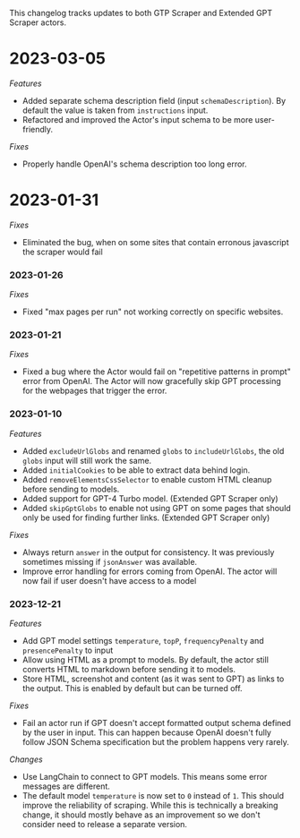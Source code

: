 This changelog tracks updates to both GTP Scraper and Extended GPT Scraper actors.

# 2023-03-05
*Features*
- Added separate schema description field (input `schemaDescription`). By default the value is taken from `instructions` input.
- Refactored and improved the Actor's input schema to be more user-friendly.

*Fixes*
- Properly handle OpenAI's schema description too long error.

# 2023-01-31
*Fixes*
- Eliminated the bug, when on some sites that contain erronous javascript the scraper would fail

### 2023-01-26
*Fixes*
- Fixed "max pages per run" not working correctly on specific websites.

### 2023-01-21
*Fixes*
- Fixed a bug where the Actor would fail on "repetitive patterns in prompt" error from OpenAI. The Actor will now gracefully skip GPT processing for the webpages that trigger the error.

### 2023-01-10
*Features*
- Added `excludeUrlGlobs` and renamed `globs` to `includeUrlGlobs`, the old `globs` input will still work the same.
- Added `initialCookies` to be able to extract data behind login.
- Added `removeElementsCssSelector` to enable custom HTML cleanup before sending to models.
- Added support for GPT-4 Turbo model. (Extended GPT Scraper only)
- Added `skipGptGlobs` to enable not using GPT on some pages that should only be used for finding further links. (Extended GPT Scraper only)

*Fixes*
- Always return `answer` in the output for consistency. It was previously sometimes missing if `jsonAnswer` was available.
- Improve error handling for errors coming from OpenAI. The actor will now fail if user doesn't have access to a model

### 2023-12-21
*Features*
- Add GPT model settings `temperature`, `topP`, `frequencyPenalty` and `presencePenalty` to input
- Allow using HTML as a prompt to models. By default, the actor still converts HTML to markdown before sending it to models.
- Store HTML, screenshot and content (as it was sent to GPT) as links to the output. This is enabled by default but can be turned off.

*Fixes*
- Fail an actor run if GPT doesn't accept formatted output schema defined by the user in input. This can happen because OpenAI doesn't fully follow JSON Schema specification but the problem happens very rarely.

*Changes*
- Use LangChain to connect to GPT models. This means some error messages are different.
- The default model `temperature` is now set to `0` instead of `1`. This should improve the reliability of scraping. While this is technically a breaking change, it should mostly behave as an improvement so we don't consider need to release a separate version.
